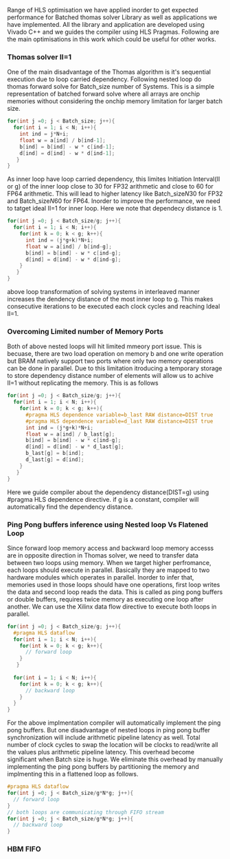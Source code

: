 Range of HLS optimisation we have applied inorder to get expected performance for Batched thomas solver Library as well as applications we have implemented. All the library and application are developed using Vivado C++ and we guides the compiler using HLS Pragmas. Following are the main optimisations in this work which could be useful for other works. 

### Thomas solver II=1 
One of the main disadvantage of the Thomas algorithm is it's sequential execution due to loop carried dependency. Following nested loop do thomas forward solve for Batch_size number of Systems. This is a simple representation of batched forward solve where all arrays are onchip memories without considering the onchip memory limitation for larger batch size.  

```C
for(int j =0; j < Batch_size; j++){
  for(int i = 1; i < N; i++){
    int ind = j*N+i; 
    float w = a[ind] / b[ind-1];
    b[ind] = b[ind] - w * c[ind-1];
    d[ind] = d[ind] - w * d[ind-1];
   }
}
```
As inner loop have loop carried dependency, this limites Initiation Interval(II or g) of the inner loop close to 30 for FP32 arithmetic and close to 60 for FP64 arithmetic.  This will lead to higher latency like Batch_size*N*30 for FP32 and Batch_size*N*60 for FP64. Inorder to improve the performance, we need to tatget ideal II=1 for inner loop. Here we note that dependecy distance is 1. 

```C
for(int j =0; j < Batch_size/g; j++){
  for(int i = 1; i < N; i++){
    for(int k = 0; k < g; k++){
      int ind = (j*g+k)*N+i; 
      float w = a[ind] / b[ind-g];
      b[ind] = b[ind] - w * c[ind-g];
      d[ind] = d[ind] - w * d[ind-g];
    }
   }
}
```
above loop transformation of solving systems in interleaved manner increases the dendency distance of the most inner loop to g. This makes consecutive iterations to be executed each clock cycles and reaching Ideal II=1.

### Overcoming Limited number of Memory Ports
Both of above nested loops will hit limited mmeory port issue. This is becuase, there are two load operation on memory b and one write operation but BRAM natively support two ports where only two memory operations can be done in parallel. Due to this limitation itroducing a temporary storage to store dependency distance number of elements will allow us to achive II=1 without replicating the memory. This is as follows
```C
for(int j =0; j < Batch_size/g; j++){
  for(int i = 1; i < N; i++){
    for(int k = 0; k < g; k++){
      #pragma HLS dependence variable=b_last RAW distance=DIST true
      #pragma HLS dependence variable=d_last RAW distance=DIST true
      int ind = (j*g+k)*N+i; 
      float w = a[ind] / b_last[g];
      b[ind] = b[ind] - w * c[ind-g];
      d[ind] = d[ind] - w * d_last[g];
      b_last[g] = b[ind];
      d_last[g] = d[ind];
    }
   }
}
```
Here we guide compiler about the dependency distance(DIST=g) using #pragma HLS dependence directive. if g is a constant, compiler will automatically find the dependency distance. 

### Ping Pong buffers inference using Nested loop Vs Flatened Loop 
Since forward loop memory access and backward loop memory accesss are in opposite direction in Thomas solver, we need to transfer data between two loops using memory. When we target higher perfromance, each loops should execute in parallel. Basically they are mapped to two hardware modules which operates in parallel. Inorder to infer that, memories used in those loops should have one operations, first loop writes the data and second loop reads the data. This is called as ping pong buffers or double buffers, requires twice memory as executing one loop after another. We can use the Xilinx data flow directive to execute both loops in parallel. 

```C
for(int j =0; j < Batch_size/g; j++){
  #pragma HLS dataflow
  for(int i = 1; i < N; i++){
    for(int k = 0; k < g; k++){
      // forward loop
    }
   }
   
  for(int i = 1; i < N; i++){
    for(int k = 0; k < g; k++){
      // backward loop
    }
  }
}
```  

For the above implmentation compiler will automatically implement the ping pong buffers. But one disadvantage of nested loops in ping pong buffer synchronization will include arithmetic pipeline latency as well. Total number of clock cycles to swap the location will be clocks to read/write all the values plus arithmetic pipeline latency. This overhead become significant when Batch size is huge. We eliminate this overhead by manually implementing the ping pong buffers by partitioning the memory and implmenting this in a flattened loop as follows. 


```C
#pragma HLS dataflow
for(int j =0; j < Batch_size/g*N*g; j++){
  // forward loop
}
// both loops are communicating through FIFO stream
for(int j =0; j < Batch_size/g*N*g; j++){
  // backward loop
}
```

### HBM FIFO 
